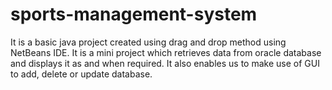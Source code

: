 # sports-management-system

It is a basic java project created using drag and drop method using NetBeans IDE. It is a mini project which retrieves data from oracle database and displays it as and when required. It also enables us to make use of GUI to add, delete or update database.
